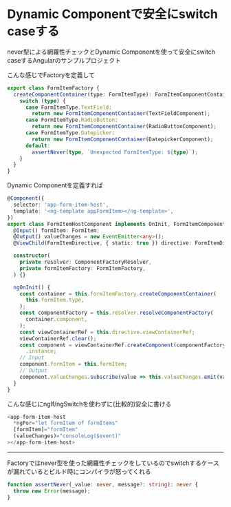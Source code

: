 # Dynamic Componentで安全にswitch caseする
never型による網羅性チェックとDynamic Componentを使って安全にswitch caseするAngularのサンプルプロジェクト

こんな感じでFactoryを定義して
```form-item.factory.ts
export class FormItemFactory {
  createComponentContainer(type: FormItemType): FormItemComponentContainer {
    switch (type) {
      case FormItemType.TextField:
        return new FormItemComponentContainer(TextFieldComponent);
      case FormItemType.RadioButton:
        return new FormItemComponentContainer(RadioButtonComponent);
      case FormItemType.Datepicker:
        return new FormItemComponentContainer(DatepickerComponent);
      default:
        assertNever(type, `Unexpected FormItemType: ${type}`);
    }
  }
}
```
Dynamic Componentを定義すれば

```form-item-host.ts
@Component({
  selector: 'app-form-item-host',
  template: '<ng-template appFormItem></ng-template>',
})
export class FormItemHostComponent implements OnInit, FormItemComponent {
  @Input() formItem: FormItem;
  @Output() valueChanges = new EventEmitter<any>();
  @ViewChild(FormItemDirective, { static: true }) directive: FormItemDirective;

  constructor(
    private resolver: ComponentFactoryResolver,
    private formItemFactory: FormItemFactory,
  ) {}

  ngOnInit() {
    const container = this.formItemFactory.createComponentContainer(
      this.formItem.type,
    );
    const componentFactory = this.resolver.resolveComponentFactory(
      container.component,
    );
    const viewContainerRef = this.directive.viewContainerRef;
    viewContainerRef.clear();
    const component = viewContainerRef.createComponent(componentFactory)
      .instance;
    // Input
    component.formItem = this.formItem;
    // Output
    component.valueChanges.subscribe(value => this.valueChanges.emit(value));
  }
}
```

こんな感じにngIf/ngSwitchを使わずに(比較的)安全に書ける
```ts
<app-form-item-host
  *ngFor="let formItem of formItems"
  [formItem]="formItem"
  (valueChanges)="consoleLog($event)"
></app-form-item-host>
```

---
Factoryではnever型を使った網羅性チェックをしているのでswitchするケースが漏れているとビルド時にコンパイラが怒ってくれる
```ts
function assertNever(_value: never, message?: string): never {
  throw new Error(message);
}
```
